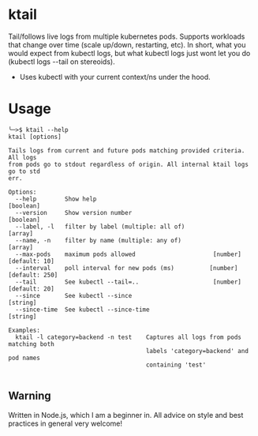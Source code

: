 # ktail
Tail/follows live logs from multiple kubernetes pods. Supports workloads that change over time (scale up/down, restarting, etc). In short, what you would expect from kubectl logs, but what kubectl logs just wont let you do (kubectl logs --tail on stereoids).

* Uses kubectl with your current context/ns under the hood.

# Usage

```
╰─>$ ktail --help
ktail [options]

Tails logs from current and future pods matching provided criteria. All logs
from pods go to stdout regardless of origin. All internal ktail logs go to std
err.

Options:
  --help        Show help                                              [boolean]
  --version     Show version number                                    [boolean]
  --label, -l   filter by label (multiple: all of)                       [array]
  --name, -n    filter by name (multiple: any of)                        [array]
  --max-pods    maximum pods allowed                      [number] [default: 10]
  --interval    poll interval for new pods (ms)          [number] [default: 250]
  --tail        See kubectl --tail=..                     [number] [default: 20]
  --since       See kubectl --since                                     [string]
  --since-time  See kubectl --since-time                                [string]

Examples:
  ktail -l category=backend -n test    Captures all logs from pods matching both
                                       labels 'category=backend' and pod names
                                       containing 'test'
                                       

```


## Warning

Written in Node.js, which I am a beginner in. All advice on style and best practices in general very welcome!
